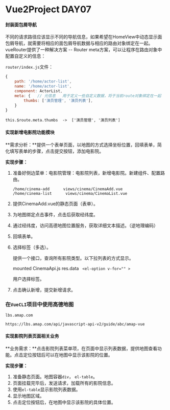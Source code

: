 # Vue2Project DAY07

#### 封装面包屑导航

不同的请求路径应该显示不同的导航信息，如果希望在HomeView中动态显示面包屑导航，就需要将相应的面包屑导航数据与相应的路由对象绑定在一起。vueRouter提供了一种解决方案 -- Router meta方案，可以让程序在路由对象中配置自定义的信息：

`router/index.js`文件：

```javascript
{
    path: '/home/actor-list',
    name: '/home/actor-list',
    component: ActorList,
    meta: {   // 元信息   用于定义一些自定义数据，将于当前route对象绑定在一起
    	thumbs: ['演员管理', '演员列表'],
    }
}
```

```
this.$route.meta.thumbs  ->  ['演员管理', '演员列表']
```



#### 实现新增电影院功能模块

**需求分析：**提供一个表单页面，以地图的方式选择坐标位置，回填表单，简化填写表单的步骤，点击提交按钮，添加电影院。

**实现步骤：**

1. 准备好侧边菜单：电影院管理：电影院列表，新增电影院。新建组件、配置路由。

   ```
   /home/cinema-add      views/cinema/CinemaAdd.vue
   /home/cinema-list      views/cinema/CinemaList.vue
   ```

2. 提供CinemaAdd.vue的静态页面（表单）。

3. 为地图绑定点击事件，点击后获取经纬度。

4. 通过经纬度，访问高德地图位置服务，获取详细文本描述。（逆地理编码）

5. 回填表单。

6. 选择标签（多选）。

   提供一个接口，查询所有影院类型。以下拉列表的方式显示。

   mounted  CinemaApi.js   res.data       ` <el-option v-for="" >`  

   用户选择标签。

7. 点击确认新增，提交新增请求。



### 在`VueCLI`项目中使用高德地图

`lbs.amap.com` 

`https://lbs.amap.com/api/javascript-api-v2/guide/abc/amap-vue`



#### 实现影院列表页面相关业务

**业务需求：**点击影院列表菜单项，在页面中显示列表数据，提供地图查看功能。点击定位按钮后可以在地图中显示该影院的位置。

**实现步骤：**

1. 准备静态页面。地图容器`div`， `el-table`。
2. 页面挂载完毕后，发送请求，加载所有的影院信息。
3. 使用`el-table`显示影院列表数据。
4. 显示地图区域。
5. 点击定位按钮后，在地图中显示该影院的具体位置。
























